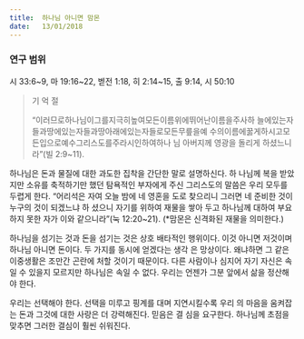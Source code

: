 ```yaml
---
title:  하나님 아니면 맘몬
date:   13/01/2018
---
```


### 연구 범위
시 33:6~9, 마 19:16~22, 벧전 1:18, 히 2:14~15, 출 9:14, 시 50:10

> <p>기 억 절</p>
> “이러므로하나님이그를지극히높여모든이름위에뛰어난이름을주사하 늘에있는자들과땅에있는자들과땅아래에있는자들로모든무릎을예 수의이름에꿇게하시고모든입으로예수그리스도를주라시인하여하나 님 아버지께 영광을 돌리게 하셨느니라”(빌 2:9~11).

하나님은 돈과 물질에 대한 과도한 집착을 간단한 말로 설명하신다. 하 나님께 복을 받았지만 소유를 축적하기만 했던 탐욕적인 부자에게 주신 그리스도의 말씀은 우리 모두를 두렵게 한다. “어리석은 자여 오늘 밤에 네 영혼을 도로 찾으리니 그러면 네 준비한 것이 누구의 것이 되겠느냐 하 셨으니 자기를 위하여 재물을 쌓아 두고 하나님께 대하여 부요하지 못한 자가 이와 같으니라”(눅 12:20~21). (*맘몬은 신격화된 재물을 의미한다.)

하나님을 섬기는 것과 돈을 섬기는 것은 상호 배타적인 행위이다. 이것 아니면 저것이며 하나님 아니면 돈이다. 두 가지를 동시에 얻겠다는 생각 은 망상이다. 왜냐하면 그 같은 이중생활은 조만간 곤란에 처할 것이기 때문이다. 다른 사람이나 심지어 자기 자신은 속일 수 있을지 모르지만 하나님은 속일 수 없다. 우리는 언젠가 그분 앞에서 삶을 정산해야 한다.

우리는 선택해야 한다. 선택을 미루고 핑계를 대며 지연시킬수록 우리 의 마음을 움켜잡는 돈과 그것에 대한 사랑은 더 강력해진다. 믿음은 결 심을 요구한다. 하나님께 초점을 맞추면 그러한 결심이 훨씬 쉬워진다.